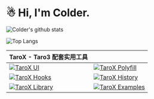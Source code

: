 # ☃ Hi, I'm Colder.

![Colder's github stats][readme-stats-img]

![Top Langs][readme-stats-top-langs-img]

| TaroX - Taro3 配套实用工具 | |
| :- | :- |
| [![TaroX UI][pin-tarojsx-ui-img]][pin-tarojsx-ui-url] | [![TaroX Polyfill][pin-tarojsx-polyfill-img]][pin-tarojsx-polyfill-url] |
| [![TaroX Hooks][pin-tarojsx-hooks-img]][pin-tarojsx-hooks-url] | [![TaroX History][pin-tarojsx-history-img]][pin-tarojsx-history-url] |
| [![TaroX Library][pin-tarojsx-library-img]][pin-tarojsx-library-url] | [![TaroX Examples][pin-tarojsx-examples-img]][pin-tarojsx-examples-url] |



[readme-stats-img]: https://githubreadme.vercel.app/api?username=cncolder&count_private=true&include_all_commits=true&show_icons=true&bg_color=ffffff "GitHub Readme Stats"
[readme-stats-top-langs-img]: https://githubreadme.vercel.app/api/top-langs/?username=cncolder&hide=html "GitHub Readme Stats Top Langs"

[pin-tarojsx-ui-img]: https://github-readme-stats.vercel.app/api/pin/?username=tarojsx&repo=ui
[pin-tarojsx-ui-url]: https://github.com/tarojsx/ui
[pin-tarojsx-hooks-img]: https://github-readme-stats.vercel.app/api/pin/?username=tarojsx&repo=hooks
[pin-tarojsx-hooks-url]: https://github.com/tarojsx/hooks
[pin-tarojsx-polyfill-img]: https://github-readme-stats.vercel.app/api/pin/?username=tarojsx&repo=polyfill
[pin-tarojsx-polyfill-url]: https://github.com/tarojsx/polyfill
[pin-tarojsx-history-img]: https://github-readme-stats.vercel.app/api/pin/?username=tarojsx&repo=history
[pin-tarojsx-history-url]: https://github.com/tarojsx/history
[pin-tarojsx-library-img]: https://github-readme-stats.vercel.app/api/pin/?username=tarojsx&repo=library
[pin-tarojsx-library-url]: https://github.com/tarojsx/library
[pin-tarojsx-examples-img]: https://github-readme-stats.vercel.app/api/pin/?username=tarojsx&repo=examples
[pin-tarojsx-examples-url]: https://github.com/tarojsx/examples



<!--
**cncolder/cncolder** is a ✨ _special_ ✨ repository because its `README.md` (this file) appears on your GitHub profile.

Here are some ideas to get you started:

- 🔭 I’m currently working on ...
- 🌱 I’m currently learning ...
- 👯 I’m looking to collaborate on ...
- 🤔 I’m looking for help with ...
- 💬 Ask me about ...
- 📫 How to reach me: ...
- 😄 Pronouns: ...
- ⚡ Fun fact: ...

-->
